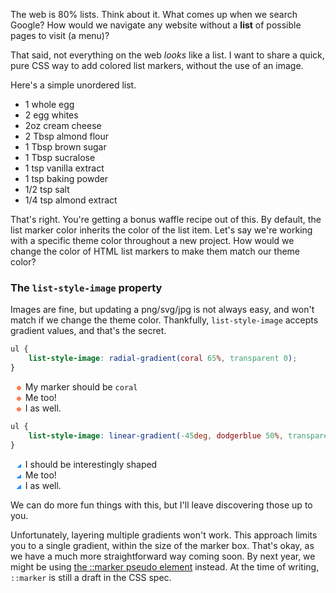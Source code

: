 <meta name="categories" content="html, css">
<meta name="media" content="/_assets/media/polaroids.jpg" />

The web is 80% lists. Think about it. What comes up when we search Google? How would we navigate any website without a **list** of possible pages to visit (a menu)?

That said, not everything on the web *looks* like a list. I want to share a quick, pure CSS way to add colored list markers, without the use of an image.

Here's a simple unordered list.

<ul>
    <li style="list-style-type: disc">1 whole egg</li>
    <li style="list-style-type: disc">2 egg whites</li>
    <li style="list-style-type: disc">2oz cream cheese</li>
    <li style="list-style-type: disc">2 Tbsp almond flour</li>
    <li style="list-style-type: disc">1 Tbsp brown sugar</li>
    <li style="list-style-type: disc">1 Tbsp sucralose</li>
    <li style="list-style-type: disc">1 tsp vanilla extract</li>
    <li style="list-style-type: disc">1 tsp baking powder</li>
    <li style="list-style-type: disc">1/2 tsp salt</li>
    <li style="list-style-type: disc">1/4 tsp almond extract</li>
</ul>

That's right. You're getting a bonus waffle recipe out of this. By default, the list marker color inherits the color of the list item. Let's say we're working with a specific theme color throughout a new project. How would we change the color of HTML list markers to make them match our theme color?

### The `list-style-image` property

Images are fine, but updating a png/svg/jpg is not always easy, and won't match if we change the theme color. Thankfully, `list-style-image` accepts gradient values, and that's the secret.

```css
ul {
    list-style-image: radial-gradient(coral 65%, transparent 0);
}
```
<ul style="list-style-image: radial-gradient(coral 65%, transparent 0);">
    <li>My marker should be <code>coral</code></li>
    <li>Me too!</li>
    <li>I as well.</li>
</ul>

```css
ul {
    list-style-image: linear-gradient(-45deg, dodgerblue 50%, transparent 0);
}
```

<ul style="list-style-image: linear-gradient(-45deg, dodgerblue 50%, transparent 0)">
    <li>I should be interestingly shaped</li>
    <li>Me too!</li>
    <li>I as well.</li>
</ul>

We can do more fun things with this, but I'll leave discovering those up to you.

Unfortunately, layering multiple gradients won't work. This approach limits you to a single gradient, within the size of the marker box. That's okay, as we have a much more straightforward way coming soon.  By next year, we might be using [the ::marker pseudo element](https://developer.mozilla.org/en-US/docs/Web/CSS/::marker) instead. At the time of writing, `::marker` is still a draft in the CSS spec.